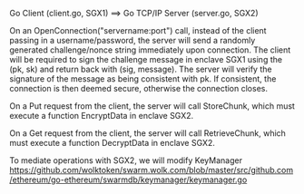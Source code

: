 
Go Client (client.go, SGX1) ==> Go TCP/IP Server (server.go, SGX2)
  
  
On an OpenConnection("servername:port") call, instead of the client
passing in a username/password, the server will send a randomly
generated challenge/nonce string immediately upon connection.  The
client will be required to sign the challenge message in enclave SGX1
using the (pk, sk) and return back with (sig, message).  The server
will verify the signature of the message as being consistent with pk.
If consistent, the connection is then deemed secure, otherwise the
connection closes.

On a Put request from the client, the server will call StoreChunk, 
which must execute a function EncryptData in enclave SGX2.

On a Get request from the client, the server will call RetrieveChunk,
which must execute a function DecryptData in enclave SGX2.

To mediate operations with SGX2, we will modify KeyManager 
 https://github.com/wolktoken/swarm.wolk.com/blob/master/src/github.com/ethereum/go-ethereum/swarmdb/keymanager/keymanager.go




 
